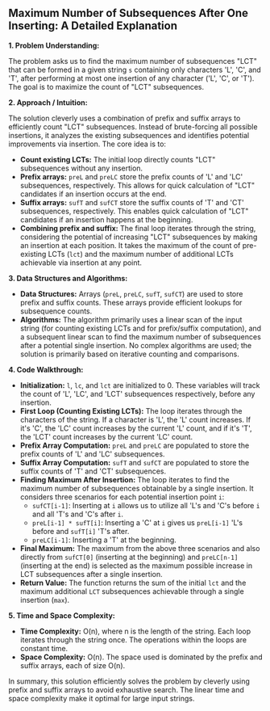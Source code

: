 ## Maximum Number of Subsequences After One Inserting: A Detailed Explanation

**1. Problem Understanding:**

The problem asks us to find the maximum number of subsequences "LCT" that can be formed in a given string `s` containing only characters 'L', 'C', and 'T', after performing at most one insertion of any character ('L', 'C', or 'T').  The goal is to maximize the count of "LCT" subsequences.


**2. Approach / Intuition:**

The solution cleverly uses a combination of prefix and suffix arrays to efficiently count "LCT" subsequences.  Instead of brute-forcing all possible insertions, it analyzes the existing subsequences and identifies potential improvements via insertion.  The core idea is to:

* **Count existing LCTs:** The initial loop directly counts "LCT" subsequences without any insertion.
* **Prefix arrays:** `preL` and `preLC` store the prefix counts of 'L' and 'LC' subsequences, respectively. This allows for quick calculation of "LCT" candidates if an insertion occurs at the end.
* **Suffix arrays:** `sufT` and `sufCT` store the suffix counts of 'T' and 'CT' subsequences, respectively. This enables quick calculation of "LCT" candidates if an insertion happens at the beginning.
* **Combining prefix and suffix:** The final loop iterates through the string, considering the potential of increasing "LCT" subsequences by making an insertion at each position. It takes the maximum of the count of pre-existing LCTs (`lct`) and the maximum number of additional LCTs achievable via insertion at any point.


**3. Data Structures and Algorithms:**

* **Data Structures:** Arrays (`preL`, `preLC`, `sufT`, `sufCT`) are used to store prefix and suffix counts.  These arrays provide efficient lookups for subsequence counts.
* **Algorithms:** The algorithm primarily uses a linear scan of the input string (for counting existing LCTs and for prefix/suffix computation), and a subsequent linear scan to find the maximum number of subsequences after a potential single insertion.  No complex algorithms are used; the solution is primarily based on iterative counting and comparisons.


**4. Code Walkthrough:**

* **Initialization:** `l`, `lc`, and `lct` are initialized to 0.  These variables will track the count of 'L', 'LC', and 'LCT' subsequences respectively, before any insertion.
* **First Loop (Counting Existing LCTs):** The loop iterates through the characters of the string. If a character is 'L', the 'L' count increases. If it's 'C', the 'LC' count increases by the current 'L' count, and if it's 'T', the 'LCT' count increases by the current 'LC' count.
* **Prefix Array Computation:** `preL` and `preLC` are populated to store the prefix counts of 'L' and 'LC' subsequences.
* **Suffix Array Computation:** `sufT` and `sufCT` are populated to store the suffix counts of 'T' and 'CT' subsequences.
* **Finding Maximum After Insertion:** The loop iterates to find the maximum number of subsequences obtainable by a single insertion. It considers three scenarios for each potential insertion point `i`:
    * `sufCT[i-1]`:  Inserting at `i` allows us to utilize all 'L's and 'C's before `i` and all 'T's and 'C's after `i`.
    * `preL[i-1] * sufT[i]`:  Inserting a 'C' at `i` gives us `preL[i-1]` 'L's before and `sufT[i]` 'T's after.
    * `preLC[i-1]`: Inserting a 'T' at the beginning.
* **Final Maximum:** The maximum from the above three scenarios and also directly from `sufCT[0]` (inserting at the beginning) and `preLC[n-1]` (inserting at the end) is selected as the maximum possible increase in LCT subsequences after a single insertion.
* **Return Value:**  The function returns the sum of the initial `lct` and the maximum additional `LCT` subsequences achievable through a single insertion (`max`).


**5. Time and Space Complexity:**

* **Time Complexity:** O(n), where n is the length of the string.  Each loop iterates through the string once.  The operations within the loops are constant time.
* **Space Complexity:** O(n). The space used is dominated by the prefix and suffix arrays, each of size O(n).


In summary, this solution efficiently solves the problem by cleverly using prefix and suffix arrays to avoid exhaustive search. The linear time and space complexity make it optimal for large input strings.
